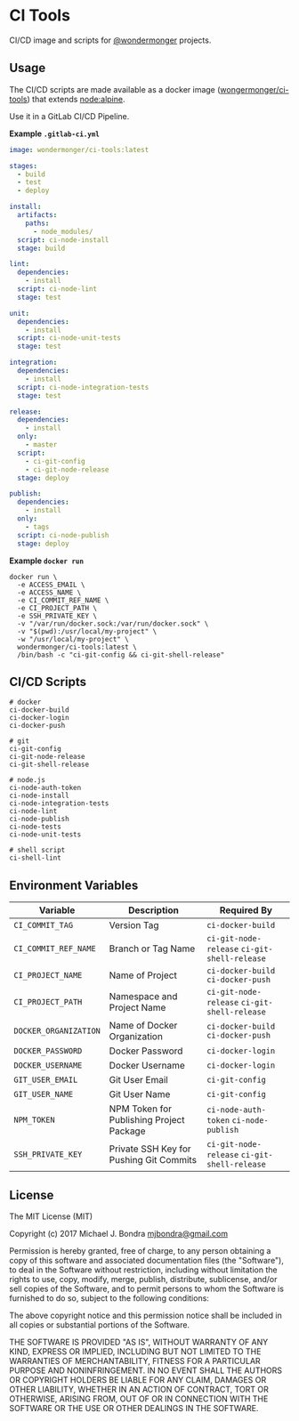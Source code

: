 # CI Tools

CI/CD image and scripts for [@wondermonger](https://gitlab.com/wondermonger) projects.

## Usage

The CI/CD scripts are made available as a docker image ([wongermonger/ci-tools](https://hub.docker.com/r/wondermonger/ci-tools)) that extends [node:alpine](https://github.com/nodejs/docker-node#nodealpine).

Use it in a GitLab CI/CD Pipeline.

**Example `.gitlab-ci.yml`**

```yaml
image: wondermonger/ci-tools:latest

stages:
  - build
  - test
  - deploy

install:
  artifacts:
    paths:
      - node_modules/
  script: ci-node-install
  stage: build

lint:
  dependencies:
    - install
  script: ci-node-lint
  stage: test

unit:
  dependencies:
    - install
  script: ci-node-unit-tests
  stage: test

integration:
  dependencies:
    - install
  script: ci-node-integration-tests
  stage: test

release:
  dependencies:
    - install
  only:
    - master
  script:
    - ci-git-config
    - ci-git-node-release
  stage: deploy

publish:
  dependencies:
    - install
  only:
    - tags
  script: ci-node-publish
  stage: deploy

```

**Example `docker run`**

```shell
docker run \
  -e ACCESS_EMAIL \
  -e ACCESS_NAME \
  -e CI_COMMIT_REF_NAME \
  -e CI_PROJECT_PATH \
  -e SSH_PRIVATE_KEY \
  -v "/var/run/docker.sock:/var/run/docker.sock" \
  -v "$(pwd):/usr/local/my-project" \
  -w "/usr/local/my-project" \
  wondermonger/ci-tools:latest \
  /bin/bash -c "ci-git-config && ci-git-shell-release"

```

## CI/CD Scripts

```shell
# docker
ci-docker-build
ci-docker-login
ci-docker-push

# git
ci-git-config
ci-git-node-release
ci-git-shell-release

# node.js
ci-node-auth-token
ci-node-install
ci-node-integration-tests
ci-node-lint
ci-node-publish
ci-node-tests
ci-node-unit-tests

# shell script
ci-shell-lint

```

## Environment Variables

| Variable              | Description                              | Required By                              |
| --------------------- | ---------------------------------------- | ---------------------------------------- |
| `CI_COMMIT_TAG`       | Version Tag                              | `ci-docker-build`                        |
| `CI_COMMIT_REF_NAME`  | Branch or Tag Name                       | `ci-git-node-release` `ci-git-shell-release` |
| `CI_PROJECT_NAME`     | Name of Project                          | `ci-docker-build` `ci-docker-push`       |
| `CI_PROJECT_PATH`     | Namespace and Project Name               | `ci-git-node-release` `ci-git-shell-release` |
| `DOCKER_ORGANIZATION` | Name of Docker Organization              | `ci-docker-build` `ci-docker-push`       |
| `DOCKER_PASSWORD`     | Docker Password                          | `ci-docker-login`                        |
| `DOCKER_USERNAME`     | Docker Username                          | `ci-docker-login`                        |
| `GIT_USER_EMAIL`      | Git User Email                           | `ci-git-config`                          |
| `GIT_USER_NAME`       | Git User Name                            | `ci-git-config`                          |
| `NPM_TOKEN`           | NPM Token for Publishing Project Package | `ci-node-auth-token` `ci-node-publish`   |
| `SSH_PRIVATE_KEY`     | Private SSH Key for Pushing Git Commits  | `ci-git-node-release` `ci-git-shell-release` |

## License

The MIT License (MIT)

Copyright (c) 2017 Michael J. Bondra <mjbondra@gmail.com>

Permission is hereby granted, free of charge, to any person obtaining a copy
of this software and associated documentation files (the "Software"), to deal
in the Software without restriction, including without limitation the rights
to use, copy, modify, merge, publish, distribute, sublicense, and/or sell
copies of the Software, and to permit persons to whom the Software is
furnished to do so, subject to the following conditions:

The above copyright notice and this permission notice shall be included in all
copies or substantial portions of the Software.

THE SOFTWARE IS PROVIDED "AS IS", WITHOUT WARRANTY OF ANY KIND, EXPRESS OR
IMPLIED, INCLUDING BUT NOT LIMITED TO THE WARRANTIES OF MERCHANTABILITY,
FITNESS FOR A PARTICULAR PURPOSE AND NONINFRINGEMENT. IN NO EVENT SHALL THE
AUTHORS OR COPYRIGHT HOLDERS BE LIABLE FOR ANY CLAIM, DAMAGES OR OTHER
LIABILITY, WHETHER IN AN ACTION OF CONTRACT, TORT OR OTHERWISE, ARISING FROM,
OUT OF OR IN CONNECTION WITH THE SOFTWARE OR THE USE OR OTHER DEALINGS IN THE
SOFTWARE.
